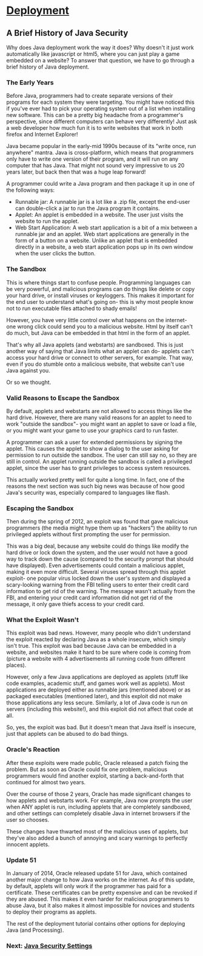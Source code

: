 #  [Deployment](http://staticvoidgames.com/tutorials/deployment/index)

## A Brief History of Java Security

Why does Java deployment work the way it does? Why doesn't it just work
automatically like javascript or html5, where you can just play a game
embedded on a website? To answer that question, we have to go through a brief
history of Java deployment.

### The Early Years

Before Java, programmers had to create separate versions of their programs for
each system they were targeting. You might have noticed this if you've ever
had to pick your operating system out of a list when installing new software.
This can be a pretty big headache from a programmer's perspective, since
different computers can behave very differently! Just ask a web developer how
much fun it is to write websites that work in both firefox and Internet
Explorer!

Java became popular in the early-mid 1990s because of its "write once, run
anywhere" mantra. Java is cross-platform, which means that programmers only
have to write one version of their program, and it will run on any computer
that has Java. That might not sound very impressive to us 20 years later, but
back then that was a huge leap forward!

A programmer could write a Java program and then package it up in one of the
following ways:

  * Runnable jar: A runnable jar is a lot like a .zip file, except the end-user can double-click a jar to run the Java program it contains.
  * Applet: An applet is embedded in a website. The user just visits the website to run the applet.
  * Web Start Application: A web start application is a bit of a mix between a runnable jar and an applet. Web start applications are generally in the form of a button on a website. Unlike an applet that is embedded directly in a website, a web start application pops up in its own window when the user clicks the button.

### The Sandbox

This is where things start to confuse people. Programming languages can be
very powerful, and malicious programs can do things like delete or copy your
hard drive, or install viruses or keyloggers. This makes it important for the
end user to understand what's going on- this is why most people know not to
run executable files attached to shady emails!

However, you have very little control over what happens on the internet- one
wrong click could send you to a malicious website. Html by itself can't do
much, but Java can be embedded in that html in the form of an applet.

That's why all Java applets (and webstarts) are sandboxed. This is just
another way of saying that Java limits what an applet can do- applets can't
access your hard drive or connect to other servers, for example. That way,
even if you do stumble onto a malicious website, that website can't use Java
against you.

Or so we thought.

### Valid Reasons to Escape the Sandbox

By default, applets and webstarts are not allowed to access things like the
hard drive. However, there are many valid reasons for an applet to need to
work "outside the sandbox"- you might want an applet to save or load a file,
or you might want your game to use your graphics card to run faster.

A programmer can ask a user for extended permissions by signing the applet.
This causes the applet to show a dialog to the user asking for permission to
run outside the sandbox. The user can still say no, so they are still in
control. An applet running outside the sandbox is called a privileged applet,
since the user has to grant privileges to access system resources.

This actually worked pretty well for quite a long time. In fact, one of the
reasons the next section was such big news was because of how good Java's
security was, especially compared to languages like flash.

### Escaping the Sandbox

Then during the spring of 2012, an exploit was found that gave malicious
programmers (the media might hype them up as "hackers") the ability to run
privileged applets without first prompting the user for permission.

This was a big deal, because any website could do things like modify the hard
drive or lock down the system, and the user would not have a good way to track
down the cause (compared to the security prompt that should have displayed).
Even advertisements could contain a malicious applet, making it even more
difficult. Several viruses spread through this applet exploit- one popular
virus locked down the user's system and displayed a scary-looking warning from
the FBI telling users to enter their credit card information to get rid of the
warning. The message wasn't actually from the FBI, and entering your credit
card information did not get rid of the message, it only gave thiefs access to
your credit card.

### What the Exploit Wasn't

This exploit was bad news. However, many people who didn't understand the
exploit reacted by declaring Java as a whole insecure, which simply isn't
true. This exploit was bad because Java can be embedded in a website, and
websites make it hard to be sure where code is coming from (picture a website
with 4 advertisements all running code from different places).

However, only a few Java applications are deployed as applets (stuff like code
examples, academic stuff, and games work well as applets). Most applications
are deployed either as runnable jars (mentioned above) or as packaged
executables (mentioned later), and this exploit did not make those
applications any less secure. Similarly, a lot of Java code is run on servers
(including this website!), and this exploit did not affect that code at all.

So, yes, the exploit was bad. But it doesn't mean that Java itself is
insecure, just that applets can be abused to do bad things.

### Oracle's Reaction

After these exploits were made public, Oracle released a patch fixing the
problem. But as soon as Oracle could fix one problem, malicious programmers
would find another exploit, starting a back-and-forth that continued for
almost two years.

Over the course of those 2 years, Oracle has made significant changes to how
applets and webstarts work. For example, Java now prompts the user when ANY
applet is run, including applets that are completely sandboxed, and other
settings can completely disable Java in internet browsers if the user so
chooses.

These changes have thwarted most of the malicious uses of applets, but they've
also added a bunch of annoying and scary warnings to perfectly innocent
applets.

### Update 51

In January of 2014, Oracle released update 51 for Java, which contained
another major change to how Java works on the internet. As of this update, by
default, applets will only work if the programmer has paid for a certificate.
These certificates can be pretty expensive and can be revoked if they are
abused. This makes it even harder for malicious programmers to abuse Java, but
it also makes it almost impossible for novices and students to deploy their
programs as applets.

The rest of the deployment tutorial contains other options for deploying Java
(and Processing).

###  Next: [Java Security Settings](http://staticvoidgames.com/tutorials/deployment/javaSecuritySettings)
